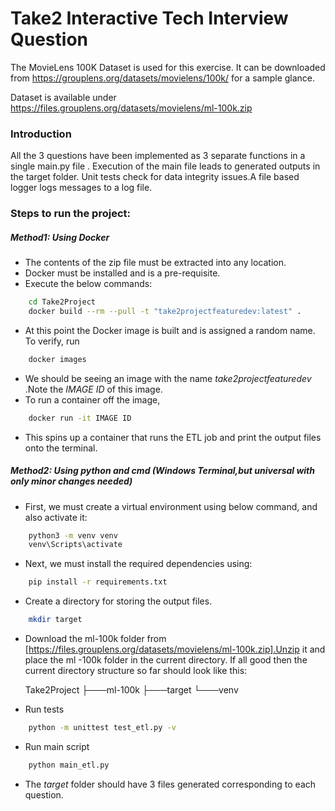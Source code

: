 
# Take2 Interactive Tech Interview Question

The MovieLens 100K Dataset is used for this exercise. It can be downloaded from
https://grouplens.org/datasets/movielens/100k/ for a sample glance.

Dataset is available under 
https://files.grouplens.org/datasets/movielens/ml-100k.zip

### Introduction
 All the 3 questions have been implemented as 3 separate functions in a single main.py file . Execution of the main file leads to generated outputs in the target folder. Unit tests check for data integrity issues.A file based logger
 logs messages to a log file.
 
### Steps to run the project:

##### Method1: Using Docker

- The contents of the zip file must be extracted into any location.
- Docker must be installed and is a pre-requisite.
- Execute the below commands:
        
```sh
    cd Take2Project
    docker build --rm --pull -t "take2projectfeaturedev:latest" .
```
- At this point the Docker image is built and is assigned a random name.
        To verify, run
```sh
    docker images
```

- We should be seeing an image with the name _take2projectfeaturedev_ .Note the
  _IMAGE ID_ of this image.
- To run a container off the image,

```sh
    docker run -it IMAGE ID
```
- This spins up a container that runs the ETL job and print the output files
  onto the terminal.



##### Method2: Using python and cmd (Windows Terminal,but universal with only minor changes needed)

- First, we must create a virtual environment using below command, and also       activate it:

```sh
    python3 -m venv venv
    venv\Scripts\activate
```
- Next, we must install the required dependencies using:
```sh
    pip install -r requirements.txt
```
- Create a directory for storing the output files.
```sh
    mkdir target
```
- Download the ml-100k folder from [https://files.grouplens.org/datasets/movielens/ml-100k.zip].Unzip it
and place the ml -100k folder in the current directory.
 If all good then  the current directory structure so far should look like this:

   Take2Project
    ├───ml-100k
    ├───target
    └───venv


- Run tests
```sh
    python -m unittest test_etl.py -v
```
- Run main script
```sh
    python main_etl.py
```
- The _target_ folder should have 3 files generated corresponding to each question.       
        
